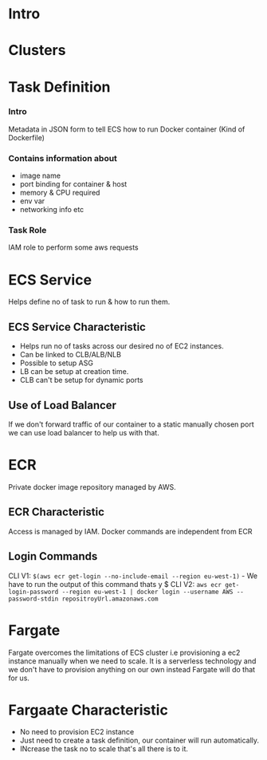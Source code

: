 # Intro

# Clusters

# Task Definition
### Intro
Metadata in JSON form to tell ECS how to run Docker container (Kind of Dockerfile)
### Contains information about
- image name
- port binding for container & host
- memory & CPU required
- env var
- networking info etc
### Task Role 
IAM role to perform some aws requests

# ECS Service
Helps define no of task to run & how to run them.
## ECS Service Characteristic
- Helps run no of tasks across our desired no of EC2 instances.
- Can be linked to CLB/ALB/NLB
- Possible to setup ASG
- LB can be setup at creation time.
- CLB can't be setup for dynamic ports
## Use of Load Balancer
If we don't forward traffic of our container to a static manually chosen port we can use load balancer to help us with that.

# ECR
Private docker image repository managed by AWS.
## ECR Characteristic
Access is managed by IAM.
Docker commands are independent from ECR
## Login Commands
CLI V1: `$(aws ecr get-login --no-include-email --region eu-west-1)` - We have to run the output of this command thats y $
CLI V2: `aws ecr get-login-password --region eu-west-1 | docker login --username AWS --password-stdin repositroyUrl.amazonaws.com` 

# Fargate
Fargate overcomes the limitations of ECS cluster i.e provisioning a ec2 instance manually when we need to scale.
It is a serverless technology and we don't have to provision anything on our own instead Fargate will do that for us.
# Fargaate Characteristic
- No need to provision EC2 instance
- Just need to create a task definition, our container will run automatically.
- INcrease the task no to scale that's all there is to it.

